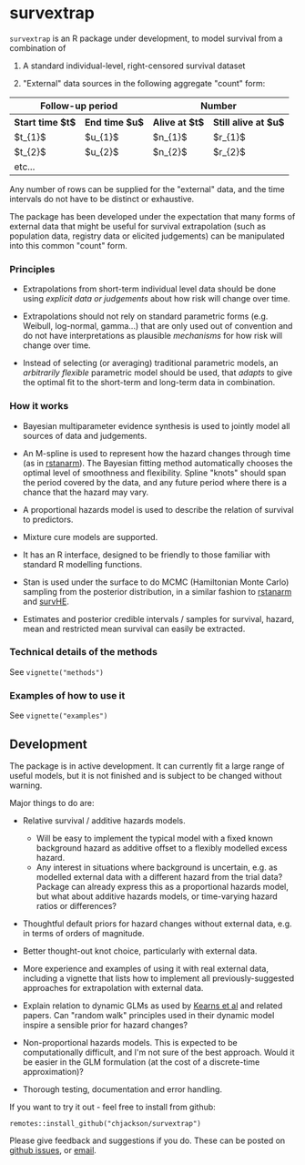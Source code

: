 # survextrap 

`survextrap` is an R package under development, to model survival from a combination of 

1. A standard individual-level, right-censored survival dataset

2. "External" data sources in the following aggregate "count" form:

<table> 
<tr>
<th colspan="2">Follow-up period </th>
<th colspan="2">Number</th>
</tr> 
<tr><th>Start time $t$</th><th>End time $u$</th><th>Alive at $t$</th><th>Still alive at $u$</th></tr>

<tr>
<td> $t_{1}$ </td>
<td> $u_{1}$ </td>
<td> $n_{1}$ </td>
<td> $r_{1}$ </td>
</tr>

<tr>
<td> $t_{2}$ </td>
<td> $u_{2}$ </td>
<td> $n_{2}$ </td>
<td> $r_{2}$ </td>
</tr>

<tr>
<td>etc...</td>
<td></td>
<td></td>
<td></td>

</tr>

</table>

Any number of rows can be supplied for the "external" data, and the time intervals do not have to be distinct or exhaustive. 

The package has been developed under the expectation that many forms of external data that might be useful for survival extrapolation (such as population data, registry data or elicited judgements) can be manipulated into this common "count" form.

### Principles

* Extrapolations from short-term individual level data should be done using _explicit data or judgements_ about how risk will change over time. 

* Extrapolations should not rely on standard parametric forms (e.g. Weibull, log-normal, gamma...) that are only used out of convention and do not have interpretations as plausible _mechanisms_ for how risk will change over time.

* Instead of selecting (or averaging) traditional parametric models, an _arbitrarily flexible_ parametric model should be used, that _adapts_ to give the optimal fit to the short-term and long-term data in combination.


### How it works 

* Bayesian multiparameter evidence synthesis is used to jointly model all sources of data and judgements.

* An M-spline is used to represent how the hazard changes through time (as in [rstanarm](https://arxiv.org/abs/2002.09633)).  The Bayesian fitting method automatically chooses the optimal level of smoothness and flexibility.  Spline "knots" should span the period covered by the data, and any future period where there is a chance that the hazard may vary.

* A proportional hazards model is used to describe the relation of survival to predictors. 

* Mixture cure models are supported.

* It has an R interface, designed to be friendly to those familiar with standard R modelling functions.

* Stan is used under the surface to do MCMC (Hamiltonian Monte Carlo) sampling from the posterior distribution, in a similar fashion to [rstanarm](https://mc-stan.org/rstanarm/) and [survHE](https://CRAN.R-project.org/package=survHE). 

* Estimates and posterior credible intervals / samples for survival, hazard, mean and restricted mean survival can easily be extracted.


### Technical details of the methods

See `vignette("methods")`


### Examples of how to use it 

See `vignette("examples")`


## Development 

The package is in active development.  It can currently fit a large range of useful models, but it is not finished and is subject to be changed without warning.

Major things to do are:

* Relative survival / additive hazards models.
	- Will be easy to implement the typical model with a fixed known background hazard as additive offset to a flexibly modelled excess hazard.
	- Any interest in situations where background is uncertain, e.g. as modelled external data with a different hazard from the trial data?  Package can already express this as a proportional hazards model, but what about additive hazards models, or time-varying hazard ratios or differences?

* Thoughtful default priors for hazard changes without external data, e.g. in terms of orders of magnitude.

* Better thought-out knot choice, particularly with external data.

* More experience and examples of using it with real external data, including a vignette that lists how to implement all previously-suggested approaches for extrapolation with external data.

* Explain relation to dynamic GLMs as used by [Kearns et al](https://doi.org/10.1177%2F0272989X19873661) and related papers. Can "random walk" principles used in their dynamic model inspire a sensible prior for hazard changes?

* Non-proportional hazards models.  This is expected to be computationally difficult, and I'm not sure of the best approach.  Would it be easier in the GLM formulation (at the cost of a discrete-time approximation)?

* Thorough testing, documentation and error handling.

If you want to try it out - feel free to install from github:

```{r}
remotes::install_github("chjackson/survextrap")
```

Please give feedback and suggestions if you do.  These can be posted on [github issues](https://github.com/chjackson/survextrap/issues), or [email](mailto:chris.jackson@mrc-bsu.cam.ac.uk).

